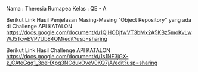Nama    : Theresia Rumapea
Kelas   : QE - A

Berikut Link Hasil Penjelasan Masing-Masing "Object Repository" yang ada di Challenge API KATALON
https://docs.google.com/document/d/1QjHODjfwVT3bMx2A5KBz5moKvLwWJ5TcwEVP7Ub84QM/edit?usp=sharing

Berikut Link Hasil Challenge API KATALON
https://docs.google.com/document/d/1s1NF3jGX-z_CAteGqq1_3peHXpq3NCdukOveV0KQ7jA/edit?usp=sharing



